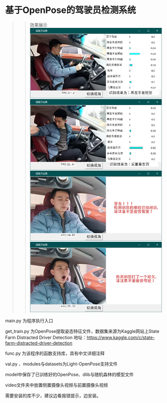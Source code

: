# 基于OpenPose的驾驶员检测系统

>>效果展示  
![Image text](https://github.com/Dou-noki/Driver-detection-based-on-OpenPose-and-RandomForest/blob/main/image/1.jpg?raw=true)
![Image text](https://github.com/Dou-noki/Driver-detection-based-on-OpenPose-and-RandomForest/blob/main/image/3.jpg?raw=true)
![Image text](https://github.com/Dou-noki/Driver-detection-based-on-OpenPose-and-RandomForest/blob/main/image/11.jpg?raw=true)
![Image text](https://github.com/Dou-noki/Driver-detection-based-on-OpenPose-and-RandomForest/blob/main/image/12.jpg?raw=true)

main.py 为程序执行入口

get_train.py 为OpenPose提取姿态特征文件，数据集来源为Kaggle网站上State Farm Distracted Driver Detection
地址：https://www.kaggle.com/c/state-farm-distracted-driver-detection

func.py 为该程序的函数支持库，具有中文详细注释

val.py 、modules与datasets为Light-OpenPose支持文件

model中保存了已训练好的OpenPose、dlib与随机森林的模型文件

video文件夹中放置侧置摄像头视频与前置摄像头视频

需要安装的库不少，建议边看报错提示，边安装。
